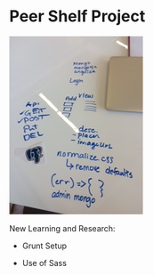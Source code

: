 Peer Shelf Project
==================


![planning notes](https://github.com/jemilox/peerShelfProject/blob/master/planning.jpg)

New Learning and Research:

* Grunt Setup

* Use of Sass
